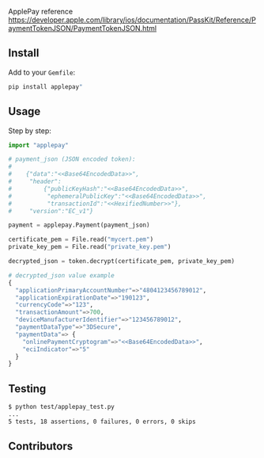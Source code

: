 ApplePay reference https://developer.apple.com/library/ios/documentation/PassKit/Reference/PaymentTokenJSON/PaymentTokenJSON.html

## Install

Add to your `Gemfile`:

```python
pip install applepay"
```

## Usage

Step by step:


```python
import "applepay"

# payment_json (JSON encoded token):
#
#    {"data":"<<Base64EncodedData>>",
#     "header":
#         {"publicKeyHash":"<<Base64EncodedData>>",
#          "ephemeralPublicKey":"<<Base64EncodedData>>",
#          "transactionId":"<<HexifiedNumber>>"},
#     "version":"EC_v1"}

payment = applepay.Payment(payment_json)

certificate_pem = File.read("mycert.pem")
private_key_pem = File.read("private_key.pem")

decrypted_json = token.decrypt(certificate_pem, private_key_pem)

# decrypted_json value example
{
  "applicationPrimaryAccountNumber"=>"4804123456789012",
  "applicationExpirationDate"=>"190123",
  "currencyCode"=>"123",
  "transactionAmount"=>700,
  "deviceManufacturerIdentifier"=>"123456789012",
  "paymentDataType"=>"3DSecure",
  "paymentData"=> {
    "onlinePaymentCryptogram"=>"<<Base64EncodedData>>",
    "eciIndicator"=>"5"
  }
}
```

## Testing

```sh
$ python test/applepay_test.py
...
5 tests, 18 assertions, 0 failures, 0 errors, 0 skips
```

## Contributors